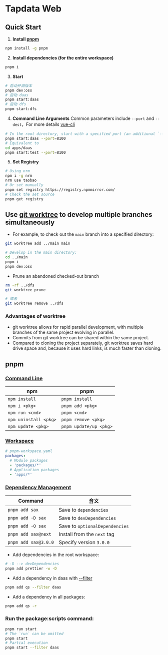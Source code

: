# Tapdata Web


## Quick Start


1. **Install [pnpm](https://pnpm.io/)**
```bash
npm install -g pnpm
```

2. **Install dependencies (for the entire workspace)**
```bash
pnpm i
```

3. **Start**
```bash
# 启动开源版本
pnpm dev:oss
# 启动 daas
pnpm start:daas
# 启动 dfs
pnpm start:dfs
```

4. **Command Line Arguments**
Common parameters include `--port` and `--dest`，For more details [vue-cli](https://cli.vuejs.org/zh/guide/cli-service.html#%E4%BD%BF%E7%94%A8%E5%91%BD%E4%BB%A4)
```bash
# In the root directory, start with a specified port (an additional `--` may be needed on Windows)
pnpm start:daas --port=8100
# Equivalent to
cd apps/daas
pnpm start:test --port=8100
```

5. **Set Registry**
```bash
# Using nrm
npm i -g nrm
nrm use taobao
# Or set manually
pnpm set registry https://registry.npmmirror.com/ 
# Check the set source
pnpm get registry
```

## Use [git worktree](https://git-scm.com/docs/git-worktree) to develop multiple branches simultaneously

- For example, to check out the ``main`` branch into a specified directory:

```bash
git worktree add ../main main

# Develop in the main directory:
cd ../main
pnpm i
pnpm dev:oss
``` 

- Prune an abandoned checked-out branch

```bash
rm -rf ../dfs
git worktree prune

# 或者
git worktree remove ../dfs
``` 

### Advantages of worktree

- git worktree allows for rapid parallel development, with multiple branches of the same project evolving in parallel.
- Commits from git worktree can be shared within the same project.
- Compared to cloning the project separately, git worktree saves hard drive space and, because it uses hard links, is much faster than cloning.

## pnpm

### [Command Line](https://pnpm.io/pnpm-cli)

| npm                   | pnpm                   |
|-----------------------|------------------------|
| `npm install`         | `pnpm install`         |
| `npm i <pkg>`         | `pnpm add <pkg>`       |
| `npm run <cmd>`       | `pnpm <cmd>`           |
| `npm uninstall <pkg>` | `pnpm remove <pkg>`    |
| `npm update <pkg>`    | `pnpm update/up <pkg>` |

### [Workspace](https://pnpm.io/workspaces)

```yaml
# pnpm-workspace.yaml
packages:
  # Module packages
  - 'packages/*'
  # Application packages
  - 'apps/*'
```

### [Dependency Management](https://pnpm.io/cli/add)

| Command              | 含义                          |
| -------------------- | ----------------------------- |
| `pnpm add sax`       | Save to `dependencies`         |
| `pnpm add -D sax`    | Save to `devDependencies`      |
| `pnpm add -O sax`    | Save to `optionalDependencies` |
| `pnpm add sax@next`  | Install from the `next` tag       |
| `pnpm add sax@3.0.0` | Specify version `3.0.0`          |

- Add dependencies in the root workspace:
```bash
# -D --> devDependencies
pnpm add prettier -w -D
```

- Add a dependency in daas with [--filter](https://pnpm.io/filtering)
```bash
pnpm add qs --filter daas
```

- Add a dependency in all packages:
```bash
pnpm add qs -r
```

### Run the package:scripts command:

```bash
pnpm run start
# The `run` can be omitted
pnpm start
# Partial execution
pnpm start --filter daas
```
